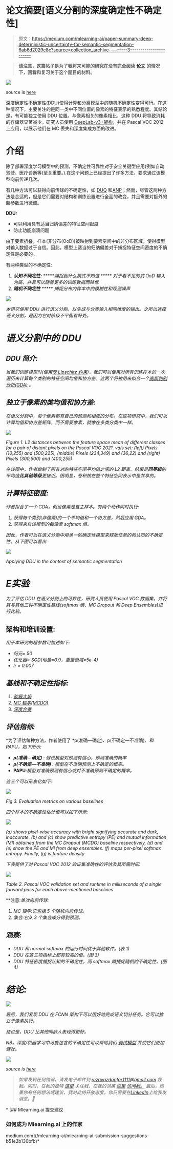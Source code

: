# 论文摘要[语义分割的深度确定性不确定性]

> 原文：<https://medium.com/mlearning-ai/paper-summary-deep-deterministic-uncertainty-for-semantic-segmentation-6ab6d2029c8c?source=collection_archive---------3----------------------->

> **请注意，这篇帖子是为了我将来可能的研究在没有完全阅读** [**论文**](https://arxiv.org/pdf/2111.00079) **的情况下，回看和复习关于这个题目的材料。**

![](img/5362056ef2c51ced8aae57406590cb51.png)

source is [here](https://www.pexels.com/photo/grayscale-photography-of-concrete-road-during-daytime-68272/)

深度确定性不确定性(DDU)使得计算和分离模型中的随机不确定性变得可行。在这种情况下，主要关注的是同一类中不同位置的像素的特征表示的熟悉程度。其结论是，有可能独立使用 DDU 位置。与像素相关的像素相比，这种 DDU 将导致消耗的存储器显著减少。研究人员使用 [DeepLab-v3+架构](https://arxiv.org/abs/1802.02611v3)，并在 Pascal VOC 2012 上应用，以展示他们在 MC 丢失和深度集成方面的改进。

# 介绍

除了部署深度学习模型中的预测，不确定性可靠性对于安全关键型应用(例如自动驾驶、医疗诊断等)至关重要。).在这个问题上已经提出了许多方法，要求通过该模型向前传递几次。

有几种方法可以获得向前传球的不确定性，如 [DUQ](https://proceedings.mlr.press/v119/van-amersfoort20a.html) 和[ANP](https://arxiv.org/abs/2006.10108)；然而，尽管这两种方法是合适的，但是它们需要对结构和训练设置进行全面的改变，并且需要对额外的超参数进行微调。

**DDU:**

*   可以利用具有适当归纳偏差的特征空间密度
*   防止功能崩溃问题

由于要素折叠，样本(非分布(OoD))被映射到要素空间中的非分布区域，使得模型对输入数据过于自信。因此，模型上适当的归纳偏差对于捕捉特征空间密度的不确定性是必要的。

有两种类型的不确定性:

1.  ***认知不确定性:*** ******捕捉到什么模式不知道
    ***** 对于看不见的或 OoD 输入为高，并且可以随着更多的训练数据而降低*
2.  ****随机不确定性***
    ***** 捕捉分布内样本中的模糊性和观测噪声*

*![](img/a56377660e704435583f69ed8daf98eb.png)*

*本研究使用 DDU 进行语义分割，以生成与分类输入相同维度的输出。之所以选择语义分割，是因为它对阶级不平衡有好处。*

# *语义分割中的 DDU*

## *DDU 简介:*

*当我们训练模型时(使用[双 Lipschitz 约束](https://en.wikipedia.org/wiki/Lipschitz_continuity))，我们可以使用对所有训练样本的一次遍历来计算每个类别的特征空间均值和协方差。这两个将被用来拟合一个[高斯判别分析(GDA)](https://towardsdatascience.com/gaussian-discriminant-analysis-an-example-of-generative-learning-algorithms-2e336ba7aa5c) 。*

## *独立于像素的类均值和协方差:*

*在语义分割中，每个像素都有自己的预测和相应的分布。在这项研究中，我们可以计算均值和协方差矩阵，而不需要像素，就像在多类分类中一样。*

*![](img/4bc69db4f5132108f9e7c5112b48708f.png)*

*Figure 1\. L2 distances between the feature space mean of different classes for a pair of distant pixels on the Pascal VOC 2021\. vals set: (left) Pixels (10,255) and (500,225), (middle) Pixels (234,349) and (36,22) and (right) Pixels (300,500) and (400,255)*

*在该图中，作者绘制了所有对的特征空间平均值之间的 L2 距离。结果是**同等级**的平均值**比其他等级**更接近。很明显，卷积核在整个特征空间表示中是共享的。*

## *计算特征密度:*

*作者拟合了一个 GDA，假设像素是自主样本。有两个动作同时执行:*

1.  *获得每个类别(非像素)的一个平均值和一个协方差，然后应用 GDA。*
2.  *获得来自该模型的每像素 softmax 熵。*

*因此，作者可以在语义分割中用单一的确定性模型来释放任意的和认知的不确定性。从下图可以看出:*

*![](img/f11a9b4d66c704f9eb3671dffb57d057.png)*

*Applying DDU in the context of semantic segmentation*

# *E实验*

*为了评估 DDU 在语义分割上的可靠性，研究人员使用 Pascal VOC 数据集，并将其与其他三种不确定性基线(softmax 熵、MC Dropout 和 Deep Ensembles)进行比较。*

## ****架构和培训设置:****

*用于本研究的超参数可描述如下:*

*   *纪元= 50*
*   *优化器= SGD(动量=0.9，重量衰减=5e-4)*
*   *lr = 0.007*

## ***基线和不确定性指标:***

1.  *[软最大熵](https://towardsdatascience.com/softmax-and-uncertainty-c8450ea7e064)*
2.  *[MC 辍学(MCDO)](https://arxiv.org/abs/2110.03260)*
3.  *[深度合奏](https://arxiv.org/pdf/2007.08792)*

## *评估指标:*

*为了评估每种方法，作者使用了 *p(准确—确定)、p(不确定—不准确)、*和 *PAPU，如下所示:**

*   ****p(准确—确定)*** *:* 假设模型对预测有信心，预测准确的概率*
*   ****p(不确定—不准确)*** *:* 模型在不准确预测上不确定的概率。*
*   ****PAPU****:*模型对准确预测有信心或对不准确预测不确定的概率。*

*这三个可以形象化如下:*

*![](img/6b60cc2cf849dbdc71a597f647464e35.png)*

*Fig 3\. Evaluation metrics on various baselines*

*四个样本的不确定性估计值可以如下所示:*

*![](img/ef6c0dd1c83d3b95677d3fd0c0e43b32.png)*

*(a) shows pixel-wise accuracy with bright signifying accurate and dark, inaccurate. (b) and (c) show predictive entropy (PE) and mutual information (MI) obtained from the MC Dropout (MCDO) baseline respectively, (d) and (e) show the PE and MI from deep ensembles. (f) maps per-pixel softmax entropy. Finally, (g) is feature density*

*下表提供了对 Pascal VOC 2012 验证集准确性的评估及其所需时间:*

*![](img/205f73ad9f62ea1b6d954a549a41aa3d.png)*

*Table 2\. Pascal VOC validation set and runtime in milliseconds of a single forward pass for each above-mentioned baselines*

**注意:*单次向前传球:*

1.  *MC 辍学:它包括 5 个随机向前传球。*
2.  *集合:它从 3 个集合成分得到预测。*

## *观察:*

*   *DDU 和 normal softmax 的运行时间优于其他软件。(表 1)*
*   *DDU 在这三项指标上都有较高的值。(图 3)*
*   *DDU 特征密度捕捉认知的不确定性，而 softmax 熵捕捉随机的不确定性。(图 4)*

# *结论:*

*![](img/573209ec3962b1b8c0e76e6d99676ceb.png)*

*最后，我们发现 DDU 在 FCNN 架构下可以很好地完成语义切分任务。它可以独立于像素执行。*

*结论是，DDU 比其他同龄人表现得更好。*

**NB。深度/机器学习中可能包含的不确定性可以帮助我们* [*调试模型*](https://becominghuman.ai/using-uncertainty-to-interpret-your-model-67a97c28fea5) *并使它们更加健壮。**

*![](img/d0938424ad56d354a9965bbf05e01783.png)*

*source is [here](https://unsplash.com/photos/PXB7yEM5LVs)*

> *如果发现任何错误，请发电子邮件到 rezayazdanfar1111@gmail.com 找我。同时，在我的推特 [*这里*](https://twitter.com/reza__yazdanfar) *关注我，在我的领英* [*这里*](https://www.linkedin.com/in/reza-yazdanfar-b69055156/) [*访问我。*](https://rezayazdanfar.medium.com/) *最后，如果你有任何想法或建议，我对此持开放态度，你只需要在*[*LinkedIn*](https://www.linkedin.com/in/reza-yazdanfar-b69055156/)*上给我发消息。🙂**

*[](/mlearning-ai/mlearning-ai-submission-suggestions-b51e2b130bfb) [## Mlearning.ai 提交建议

### 如何成为 Mlearning.ai 上的作家

medium.com](/mlearning-ai/mlearning-ai-submission-suggestions-b51e2b130bfb)*